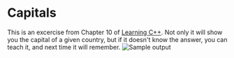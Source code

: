 # Capitals

This is an excercise from Chapter 10 of  [Learning C++](https://www.manning.com/books/learning-c-plus-plus).
Not only it will show you the capital of a given country, but if it doesn't know the answer, you can teach it, and next time it will remember.
![Sample output](https://i.ibb.co/WKCFKJL/CH10-Capitals-output.jpg)
